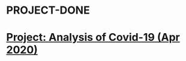 # PROJECT-DONE

# [Project: Analysis of Covid-19 (Apr 2020)](https://github.com/Hiibee/Covid-19_Project)
